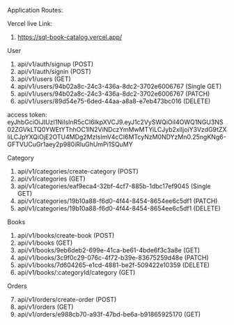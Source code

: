 Application Routes:

Vercel live Link:

1. https://sql-book-catalog.vercel.app/

User

1. api/v1/auth/signup (POST)
1. api/v1/auth/signin (POST)
1. api/v1/users (GET)
1. api/v1/users/94b02a8c-24c3-436a-8dc2-3702e6006767 (Single GET)
1. api/v1/users/94b02a8c-24c3-436a-8dc2-3702e6006767 (PATCH)
1. api/v1/users/89d54e75-6ded-44aa-a8a8-e7eb473bc016 (DELETE)
<!-- 6. api/v1/profile (GET) -->

access token: eyJhbGciOiJIUzI1NiIsInR5cCI6IkpXVCJ9.eyJ1c2VySWQiOiI4OWQ1NGU3NS02ZGVkLTQ0YWEtYThhOC1lN2ViNDczYmMwMTYiLCJyb2xlIjoiY3VzdG9tZXIiLCJpYXQiOjE2OTU4MDg2MzIsImV4cCI6MTcyNzM0NDYzMn0.25ngKNg6-GFTVUCuGr1aey2p980iRluGhUmPi1SQuMY

Category

1. api/v1/categories/create-category (POST)
2. api/v1/categories (GET)
3. api/v1/categories/eaf9eca4-32bf-4cf7-885b-1dbc17ef9045 (Single GET)
4. api/v1/categories/19b10a88-f6d0-4f44-8454-8654ee6c5df1 (PATCH)
5. api/v1/categories/19b10a88-f6d0-4f44-8454-8654ee6c5df1 (DELETE)

Books

1. api/v1/books/create-book (POST)
2. api/v1/books (GET)
3. api/v1/books/9eb6deb2-699e-41ca-be61-4bde6f3c3a8e (GET)
4. api/v1/books/3c9f0c29-076c-4f72-b39e-83675259d48e (PATCH)
5. api/v1/books/7d604265-e1cd-4881-be2f-509422e10359 (DELETE)
6. api/v1/books/:categoryId/category (GET)
<!-- 3. api/v1/books/:categoryId (GET) -->

Orders

7. api/v1/orders/create-order (POST)
8. api/v1/orders (GET)
9. api/v1/orders/e988cb70-a93f-47bd-be6a-b91865925170 (GET)
